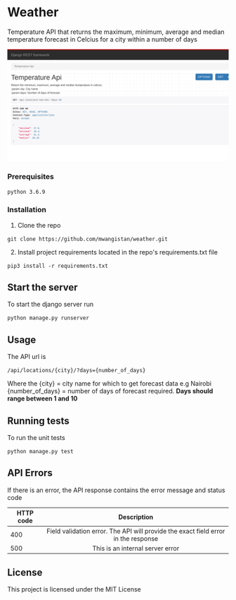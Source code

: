# Weather
Temperature API that returns the maximum, minimum, average and median temperature forecast in Celcius for a city within a number of days

![alt text](https://github.com/mwangistan/weather/blob/main/static/temp.png)

### Prerequisites
```
python 3.6.9
```

### Installation

1. Clone the repo
```
git clone https://github.com/mwangistan/weather.git
```

2. Install project requirements located in the repo's requirements.txt file
```
pip3 install -r requirements.txt
```

## Start the server
To start the django server run 
```
python manage.py runserver
```

## Usage
The API url is 
```
/api/locations/{city}/?days={number_of_days}
```
Where the 
{city} = city name for which to get forecast data e.g Nairobi
{number_of_days} = number of days of forecast required. 
**Days should range between 1 and 10**

## Running tests
To run the unit tests
```
python manage.py test
```


## API Errors
If there is an error, the API response contains the error message and status code

| HTTP code     | Description                                                         |
| ------------- |:-------------------------------------------------------------------:|
| 400           |  Field validation error. The API will provide the exact field     error in the response                                                                 |
| 500           | This is an internal server error                                    |

## License

This project is licensed under the MIT License

